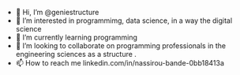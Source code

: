 - 👋 Hi, I’m @geniestructure
- 👀 I’m interested in programmimg, data science, in a way the digital science
- 🌱 I’m currently learning programming
- 💞️ I’m looking to collaborate on programming professionals in the engineering sciences as a structure .
- 📫 How to reach me linkedin.com/in/nassirou-bande-0bb18413a

<!---
geniebat/geniebat is a ✨ special ✨ repository because its `README.md` (this file) appears on your GitHub profile.
You can click the Preview link to take a look at your changes.
--->

